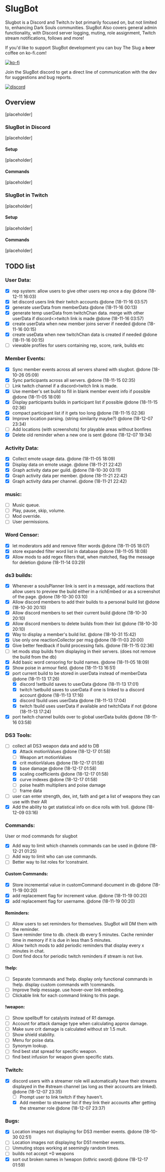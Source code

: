# SlugBot
Slugbot is a Discord and Twitch.tv bot primarily focused on, but not limited to, enhancing Dark Souls communities. 
SlugBot Also covers general admin functionality, with Discord server logging, muting, role assignment, Twitch stream notifications, follows and more!

If you'd like to support SlugBot development you can buy The Slug a ~~beer~~ coffee on ko-fi.com!

[![ko-fi](https://www.ko-fi.com/img/donate_sm.png)](https://ko-fi.com/G2G0NP0R)

Join the SlugBot discord to get a direct line of communication with the dev for suggestions and bug reports.

[![discord](https://img.shields.io/discord/451495220438106112.svg?style=for-the-badge)](https://discord.gg/Tpm2X2b)

## Overview
[placeholder]
### SlugBot in Discord
[placeholder]
#### Setup
[placeholder]
#### Commands
[placeholder]


### SlugBot in Twitch
[placeholder]
#### Setup
[placeholder]
#### Commands
[placeholder]


## TODO list

### User Data:
 - [x] rep system: allow users to give other users rep once a day @done (18-12-11 16:03)
 - [x] let discord users link their twitch accounts @done (18-11-16 03:57)
 - [x] generate userData from memberData @done (18-11-16 00:13)
 - [x] generate temp userData from twitchChan data. merge with other userData if discord<>twitch link is made @done (18-11-16 03:57)
 - [x] create userData when new member joins server if needed @done (18-11-16 00:15)
 - [x] create useData when new twitchChan data is created if needed @done (18-11-16 00:15)
 - [ ] viewable profiles for users containing rep, score, rank, builds etc
### Member Events:
 - [x] Sync member events across all servers shared with slugbot. @done (18-10-26 05:09)
 - [x] Sync participants across all servers. @done (18-11-15 02:35)
 - [ ] Link twitch channel if a discord>twitch link is made.
 - [x] Use member's set build to fill in blank member event info if possible @done (18-11-05 18:09)
 - [x] Display participants builds in participant list if possible @done (18-11-15 02:36)
 - [x] compact participant list if it gets too long @done (18-11-15 02:36)
 - [x] Improve location parsing. (string similarity maybe?) @done (18-12-07 23:34)
 - [ ] Add locations (with screenshots) for playable areas without bonfires
 - [x] Delete old reminder when a new one is sent @done (18-12-07 19:34)

### Activity Data:
 - [x] Collect emote usage data. @done (18-11-05 18:09)
 - [x] Display data on emote usage. @done (18-11-21 22:42)
 - [x] Graph activity data per guild. @done (18-10-30 03:11)
 - [x] Graph activity data per member. @done (18-11-21 22:42)
 - [x] Graph activity data per channel. @done (18-11-21 22:42)

### music:
 - [ ] Music queue.
 - [ ] Play, pause, skip, volume.
 - [ ] Mod override.
 - [ ] User permissions.

### Word Censor:
 - [x] let moderators add and remove filter words @done (18-11-05 18:07)
 - [x] store expanded filter word list in database @done (18-11-05 18:08)
 - [x] Allow mods to add regex filters that, when matched, flag the message for deletion @done (18-11-14 03:29)

### ds3 builds:
 - [x] Whenever a soulsPlanner link is sent in a message, add reactions that allow users to preview the build either in a richEmbed or as a screenshot of the page. @done (18-10-30 03:10)
 - [x] Allow discord members to add their builds to a personal build list @done (18-10-30 20:10)
 - [x] Allow discord members to set their current build @done (18-10-30 20:10)
 - [x] Allow discord members to delete builds from their list @done (18-10-30 20:10)
 - [x] Way to display a member's build list. @done (18-10-31 15:42)
 - [x] Use only one reactionCollector per msg @done (18-11-03 20:00)
 - [x] Give better feedback if build processing fails. @done (18-11-15 02:36)
 - [ ] let mods stop builds from displaying in their servers. (does not remove the build from the db)
 - [x] Add basic word censoring for build names. @done (18-11-05 18:09)
 - [x] Show poise in armour field. @done (18-11-13 16:51)
 - [x] port current build to be stored in userData instead of memberData @done (18-11-13 17:26)
   - [x] discord !setbuild saves to userData @done (18-11-13 17:01)
   - [x] twitch !setbuild saves to userData if one is linked to a discord account @done (18-11-13 17:16)
   - [x] discord !build uses userData @done (18-11-13 17:04)
   - [x] twitch !build uses userData if available and twitchData if not @done (18-11-13 17:24)
 - [x] port twitch channel builds over to global userData builds @done (18-11-16 03:58)

### DS3 Tools:
 - [ ] collect all DS3 weapon data and add to DB
   - [x] Attack motionValues @done (18-12-17 01:58)
   - [ ] Weapon art motionValues
   - [x] crit motionValues @done (18-12-17 01:58)
   - [x] base damage @done (18-12-17 01:58)
   - [x] scaling coefficients @done (18-12-17 01:58)
   - [x] curve indexes @done (18-12-17 01:58)
   - [ ] poise health multipliers and poise damage
   - [ ] frame data
 - [ ] user can enter strength, dex, int, faith and get a list of weapons they can use with their AR
 - [x] Add the ability to get statistical info on dice rolls with !roll. @done (18-12-09 03:16)

### Commands:
  User or mod commands for slugbot
 - [x] Add way to limit which channels commands can be used in @done (18-12-21 01:25)
 - [ ] Add way to limit who can use commands.
 - [ ] Better way to list roles for !constraint.
 #### Custom Commands:
  - [x] Store incremental value in customCommand document in db @done (18-11-19 00:20)
  - [x] add replacement flag for increment value. @done (18-11-19 00:20)
  - [x] add replacement flag for username. @done (18-11-19 00:20)
 #### Reminders:
  - [ ] Allow users to set reminders for themselves. SlugBot will DM them with the reminder.
  - [ ] Save reminder time to db. check db every 5 minutes. Cache reminder time in memory if it is due in less than 5 minutes.
  - [ ] Allow twitch mods to add periodic reminders that display every x minutes in chat.
  - [ ] Dont find docs for periodic twitch reminders if stream is not live.
 #### !help:
  - [ ] Separate !commands and !help. display only functional commands in !help. display custom commands with !commands.
  - [ ] Improve !help message. use hover-over link embeding.
  - [ ] Clickable link for each command linking to this page.
 #### !weapon:
  - [ ] Show spellbuff for catalysts instead of R1 damage.
  - [ ] Account for attack damage type when calculating approx damage.
  - [ ] Make sure crit damage is calculated without str 1.5 mult.
  - [ ] Show shield stability.
  - [ ] Menu for poise data.
  - [ ] Synonym lookup.
  - [ ] find best stat spread for specific weapon.
  - [ ] find best infusion for weapon given specific stats.

### Twitch:
 - [x] discord users with a streamer role will automatically have their streams displayed in the #stream channel (as long as their accounts are linked). @done (18-12-07 23:35)
   - [ ] Prompt user to link twitch if they haven't.
   - [x] Add member to streamer list if they link their accounts after getting the streamer role @done (18-12-07 23:37)

### Bugs:
 - [x] Location images not displaying for DS3 member events. @done (18-10-30 02:51)
 - [ ] Location images not displaying for DS1 member events.
 - [ ] Unmuting stops working at seemingly random times.
 - [ ] builds not accept +0 weapons
 - [x] sort out broken names in !weapon (lothric sword) @done (18-12-17 01:59)
